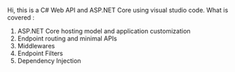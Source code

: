 Hi, this is a C# Web API and ASP.NET Core using visual studio code.
What is covered :
1. ASP.NET Core hosting model and application customization
2. Endpoint routing and minimal APIs
3. Middlewares
4. Endpoint Filters
5. Dependency Injection
